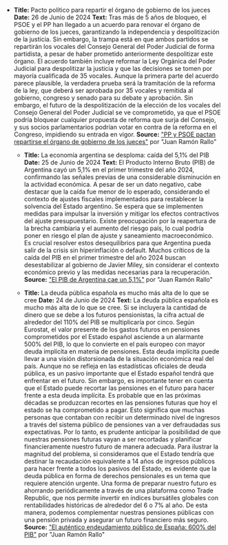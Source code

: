 - **Title:** Pacto político para repartir el órgano de gobierno de los jueces
    **Date:** 26 de Junio de 2024
    **Text:** Tras más de 5 años de bloqueo, el PSOE y el PP han llegado a un acuerdo para renovar el órgano de gobierno de los jueces, garantizando la independencia y despolitización de la justicia. Sin embargo, la trampa está en que ambos partidos se repartirán los vocales del Consejo General del Poder Judicial de forma partidista, a pesar de haber prometido anteriormente despolitizar este órgano. El acuerdo también incluye reformar la Ley Orgánica del Poder Judicial para despolitizar la justicia y que las decisiones se tomen por mayoría cualificada de 35 vocales. Aunque la primera parte del acuerdo parece plausible, la verdadera prueba será la tramitación de la reforma de la ley, que deberá ser aprobada por 35 vocales y remitida al gobierno, congreso y senado para su debate y aprobación. Sin embargo, el futuro de la despolitización de la elección de los vocales del Consejo General del Poder Judicial se ve comprometido, ya que el PSOE podría bloquear cualquier propuesta de reforma que surja del Consejo, y sus socios parlamentarios podrían votar en contra de la reforma en el Congreso, impidiendo su entrada en vigor.
    **Source:** ["PP y PSOE pactan repartirse el órgano de gobierno de los jueces"](https://www.youtube.com/watch?v=lKQqPiWNO9s&ab_channel=JuanRam%C3%B3nRallo) por "Juan Ramón Rallo"

  - **Title:** La economía argentina se desploma: caída del 5,1% del PIB
    **Date:** 25 de Junio de 2024
    **Text:** El Producto Interno Bruto (PIB) de Argentina cayó un 5,1% en el primer trimestre del año 2024, confirmando las señales previas de una considerable disminución en la actividad económica. A pesar de ser un dato negativo, cabe destacar que la caída fue menor de lo esperado, considerando el contexto de ajustes fiscales implementados para restablecer la solvencia del Estado argentino. Se espera que se implementen medidas para impulsar la inversión y mitigar los efectos contractivos del ajuste presupuestario. Existe preocupación por la reapertura de la brecha cambiaria y el aumento del riesgo país, lo cual podría poner en riesgo el plan de ajuste y saneamiento macroeconómico. Es crucial resolver estos desequilibrios para que Argentina pueda salir de la crisis sin hiperinflación o default. Muchos críticos de la caída del PIB en el primer trimestre del año 2024 buscan desestabilizar al gobierno de Javier Miley, sin considerar el contexto económico previo y las medidas necesarias para la recuperación.
    **Source:** ["El PIB de Argentina cae un 5,1%"](https://www.youtube.com/watch?v=TJ80p5AAKPM&ab_channel=JuanRam%C3%B3nRallo) por "Juan Ramón Rallo"

  - **Title:** La deuda pública española es mucho más alta de lo que se cree
    **Date:** 24 de Junio de 2024
    **Text:** La deuda pública española es mucho más alta de lo que se cree. Si se incluyera la cantidad de dinero que se debe a los futuros pensionistas, la cifra actual de alrededor del 110% del PIB se multiplicaría por cinco. Según Eurostat, el valor presente de los gastos futuros en pensiones comprometidos por el Estado español asciende a un alarmante 500% del PIB, lo que lo convierte en el país europeo con mayor deuda implícita en materia de pensiones. Esta deuda implícita puede llevar a una visión distorsionada de la situación económica real del país. Aunque no se refleja en las estadísticas oficiales de deuda pública, es un pasivo importante que el Estado español tendrá que enfrentar en el futuro. Sin embargo, es importante tener en cuenta que el Estado puede recortar las pensiones en el futuro para hacer frente a esta deuda implícita. Es probable que en las próximas décadas se produzcan recortes en las pensiones futuras que hoy el estado se ha comprometido a pagar. Esto significa que muchas personas que contaban con recibir un determinado nivel de ingresos a través del sistema público de pensiones van a ver defraudadas sus expectativas. Por lo tanto, es prudente anticipar la posibilidad de que nuestras pensiones futuras vayan a ser recortadas y planificar financieramente nuestro futuro de manera adecuada. Para ilustrar la magnitud del problema, si consideramos que el Estado tendría que destinar la recaudación equivalente a 14 años de ingresos públicos para hacer frente a todos los pasivos del Estado, es evidente que la deuda pública en forma de derechos pensionales es un tema que requiere atención urgente. Una forma de preparar nuestro futuro es ahorrando periódicamente a través de una plataforma como Trade Republic, que nos permite invertir en índices bursátiles globales con rentabilidades históricas de alrededor del 6 o 7% al año. De esta manera, podemos complementar nuestras pensiones públicas con una pensión privada y asegurar un futuro financiero más seguro.
    **Source:** ["El auténtico endeudamiento público de España: 600% del PIB"](https://www.youtube.com/watch?v=Qs6BdBHiLwM&ab_channel=JuanRam%C3%B3nRallo) por "Juan Ramón Rallo"